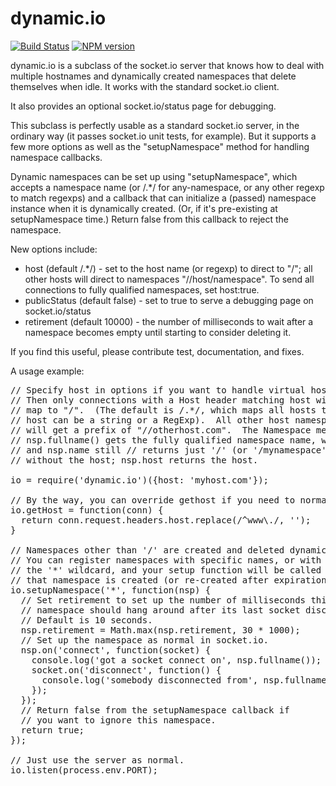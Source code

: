 dynamic.io
==========
[![Build Status](https://travis-ci.org/keenlok/dynamic.io.svg?branch=master)](https://travis-ci.org/keenlok/dynamic.io)
[![NPM version](https://badge.fury.io/js/dynamic.io.svg)](http://badge.fury.io/js/dynamic.io)

dynamic.io is a subclass of the socket.io server that
knows how to deal with multiple hostnames and dynamically
created namespaces that delete themselves when idle.
It works with the standard socket.io client.

It also provides an optional socket.io/status page for debugging.

This subclass is perfectly usable as a standard socket.io server,
in the ordinary way (it passes socket.io unit tests, for example).
But it supports a few more options as well as the "setupNamespace"
method for handling namespace callbacks.

Dynamic namespaces can be set up using "setupNamespace", which
accepts a namespace name (or /.*/ for any-namespace, or any other
regexp to match regexps) and a callback that can initialize
a (passed) namespace instance when it is dynamically created.
(Or, if it's pre-existing at setupNamespace time.)  Return
false from this callback to reject the namespace.

New options include:
 * host (default /.*/) - set to the host name (or regexp) to direct
   to "/"; all other hosts will direct to namespaces "//host/namespace".
   To send all connections to fully qualified namespaces, set host:true.
 * publicStatus (default false) - set to true to serve a debugging
   page on socket.io/status
 * retirement (default 10000) - the number of milliseconds
   to wait after a namespace becomes empty until starting
   to consider deleting it.

If you find this useful, please contribute test, documentation, and fixes.

A usage example:

<pre>
// Specify host in options if you want to handle virtual hosts.
// Then only connections with a Host header matching host will
// map to "/".  (The default is /.*/, which maps all hosts to '/';
// host can be a string or a RegExp).  All other host namespaces
// will get a prefix of "//otherhost.com".  The Namespace method
// nsp.fullname() gets the fully qualified namespace name, while
// and nsp.name still // returns just '/' (or '/mynamespace')
// without the host; nsp.host returns the host.

io = require('dynamic.io')({host: 'myhost.com'});

// By the way, you can override gethost if you need to normalize.
io.getHost = function(conn) {
  return conn.request.headers.host.replace(/^www\./, '');
}

// Namespaces other than '/' are created and deleted dynamically.
// You can register namespaces with specific names, or with
// the '*' wildcard, and your setup function will be called whenever
// that namespace is created (or re-created after expiration).
io.setupNamespace('*', function(nsp) {
  // Set retirement to set up the number of milliseconds this
  // namespace should hang around after its last socket disconnects.
  // Default is 10 seconds.
  nsp.retirement = Math.max(nsp.retirement, 30 * 1000);
  // Set up the namespace as normal in socket.io.
  nsp.on('connect', function(socket) {
    console.log('got a socket connect on', nsp.fullname());
    socket.on('disconnect', function() {
      console.log('somebody disconnected from', nsp.fullname());
    });
  });
  // Return false from the setupNamespace callback if
  // you want to ignore this namespace.
  return true;
});

// Just use the server as normal.
io.listen(process.env.PORT);
</pre>
